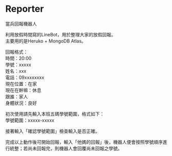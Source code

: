 # Reporter
當兵回報機器人

利用放假時間寫的LineBot，用於整理大家的放假回報。<br>
主要用的是Heruko + MongoDB Atlas。<br>

回報格式：<br>
時間：20:00<br>
學號：xxxxx<br>
姓名：xxx<br>
電話：09xxxxxxxx<br>
現在位置：在家<br>
現在在幹嘛：休息<br>
跟誰：家人<br>
身體狀況：良好<br>

初次使用請先輸入本班五碼學號範圍，格式如下：<br>
學號範圍：xxxxx-xxxxx<br>

接著輸入「確認學號範圍」檢查輸入是否正確。<br>

完成以上動作後可開始回報，輸入「他媽的回報」後，機器人便會按照學號順序進行統整；若尚未回報完，則機器人會回覆尚未回報之學號。<br>
